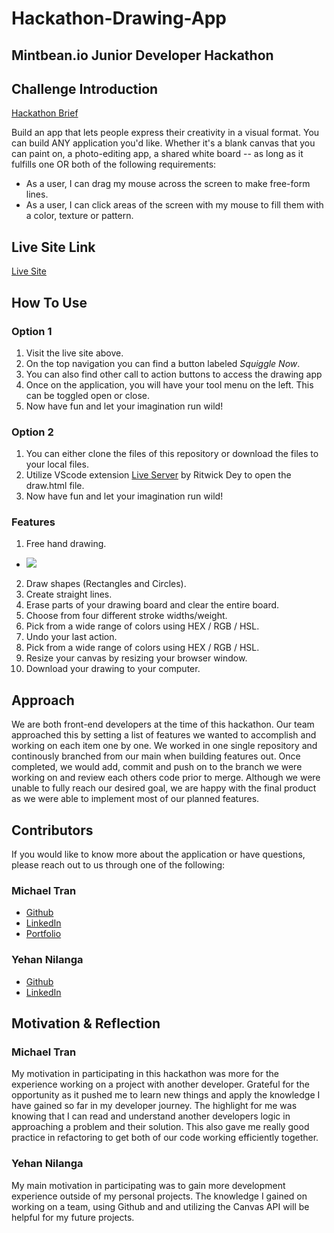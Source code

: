 # Hackathon-Drawing-App

## Mintbean.io Junior Developer Hackathon

## Challenge Introduction

[Hackathon Brief](https://mintbean.io/meets/cfa4fa54-c706-4c51-a04f-671f6686f9fd/resources)

Build an app that lets people express their creativity in a visual format. You can build ANY application you'd like. Whether it's a blank canvas that you can paint on, a photo-editing app, a shared white board -- as long as it fulfills one OR both of the following requirements:

-   As a user, I can drag my mouse across the screen to make free-form lines.
-   As a user, I can click areas of the screen with my mouse to fill them with a color, texture or pattern.

## Live Site Link

[Live Site](https://squiggle-drawing-app.netlify.app/)

## How To Use

### Option 1

1. Visit the live site above.
2. On the top navigation you can find a button labeled _Squiggle Now_.
3. You can also find other call to action buttons to access the drawing app
4. Once on the application, you will have your tool menu on the left. This can be toggled open or close.
5. Now have fun and let your imagination run wild!

### Option 2

1. You can either clone the files of this repository or download the files to your local files.
2. Utilize VScode extension [Live Server](https://marketplace.visualstudio.com/items?itemName=ritwickdey.LiveServer) by Ritwick Dey to open the draw.html file.
3. Now have fun and let your imagination run wild!

### Features

1. Free hand drawing.

-   ![](http://i.imgur.com/OUkLi.gif)

2. Draw shapes (Rectangles and Circles).
3. Create straight lines.
4. Erase parts of your drawing board and clear the entire board.
5. Choose from four different stroke widths/weight.
6. Pick from a wide range of colors using HEX / RGB / HSL.
7. Undo your last action.
8. Pick from a wide range of colors using HEX / RGB / HSL.
9. Resize your canvas by resizing your browser window.
10. Download your drawing to your computer.

## Approach

We are both front-end developers at the time of this hackathon. Our team approached this by setting a list of features we wanted to accomplish and working on each item one by one. We worked in one single repository and continously branched from our main when building features out. Once completed, we would add, commit and push on to the branch we were working on and review each others code prior to merge. Although we were unable to fully reach our desired goal, we are happy with the final product as we were able to implement most of our planned features.

## Contributors

If you would like to know more about the application or have questions, please reach out to us through one of the following:

### Michael Tran

-   [Github](https://github.com/michaelhtran120)
-   [LinkedIn](https://www.linkedin.com/in/michaelhtran120/)
-   [Portfolio](https://www.michaelhtran.com)

### Yehan Nilanga

-   [Github](https://github.com/Yehan20)
-   [LinkedIn](https://www.linkedin.com/in/yehan-nilanga-552b87161/)

## Motivation & Reflection

### Michael Tran

My motivation in participating in this hackathon was more for the experience working on a project with another developer. Grateful for the opportunity as it pushed me to learn new things and apply the knowledge I have gained so far in my developer journey. The highlight for me was knowing that I can read and understand another developers logic in approaching a problem and their solution. This also gave me really good practice in refactoring to get both of our code working efficiently together.

### Yehan Nilanga

My main motivation in participating was to gain more development experience outside of my personal projects. The knowledge I gained on working on a team, using Github and and utilizing the Canvas API will be helpful for my future projects.
